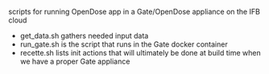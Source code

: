 scripts for running OpenDose app in a Gate/OpenDose appliance on the IFB cloud

* get_data.sh gathers needed input data
* run_gate.sh is the script that runs in the Gate docker container
* recette.sh lists init actions that will ultimately be done at build time when we have a proper Gate appliance

